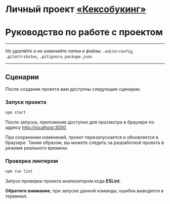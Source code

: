 # Личный проект [«Кексобукинг»](https://demetr1ss.github.io/keksobooking/) 

# Руководство по работе с проектом

---

_Не удаляйте и не изменяйте папки и файлы:_
_`.editorconfig`, `.gitattributes`, `.gitignore`, `package.json`._

---

## Сценарии

После создания проекта вам доступны следующие сценарии.

### Запуск проекта

```bash
npm start
```

После запуска, приложение доступно для просмотра в браузере по адресу [http://localhost:3000](http://localhost:3000).

При сохранении изменений, проект перезапускается и обновляется в браузере. Таким образом, вы можете следить за разработкой проекта в режиме реального времени.

### Проверка линтером

```bash
npm run lint
```

Запуск проверки проекта анализатором кода **ESLint**.

**Обратите внимание**, при запуске данной команды, ошибки выводятся в терминал.
